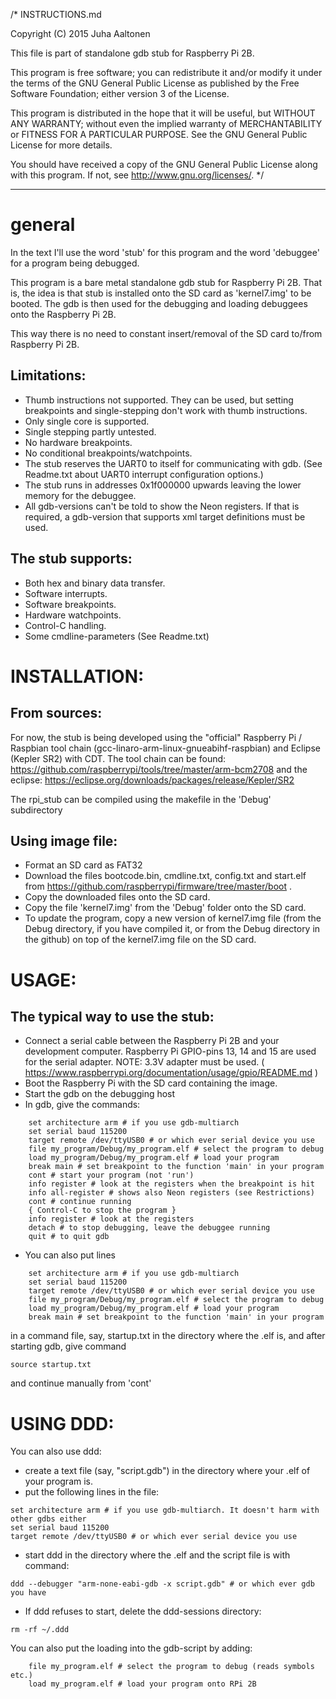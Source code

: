 /*
INSTRUCTIONS.md

Copyright (C) 2015 Juha Aaltonen

This file is part of standalone gdb stub for Raspberry Pi 2B.

This program is free software; you can redistribute it and/or modify
it under the terms of the GNU General Public License as published by
the Free Software Foundation; either version 3 of the License.

This program is distributed in the hope that it will be useful,
but WITHOUT ANY WARRANTY; without even the implied warranty of
MERCHANTABILITY or FITNESS FOR A PARTICULAR PURPOSE.  See the
GNU General Public License for more details.

You should have received a copy of the GNU General Public License
along with this program.  If not, see <http://www.gnu.org/licenses/>.
*/

------------------
# general

In the text I'll use the word 'stub' for this program and the word
'debuggee' for a program being debugged.

This program is a bare metal standalone gdb stub for Raspberry Pi 2B.
That is, the idea is that stub is installed onto the SD card as
'kernel7.img' to be booted. The gdb is then used for the debugging
and loading debuggees onto the Raspberry Pi 2B.

This way there is no need to constant insert/removal of the SD card
to/from Raspberry Pi 2B.

## Limitations:
- Thumb instructions not supported. They can be used, but setting
  breakpoints and single-stepping don't work with thumb instructions.
- Only single core is supported.
- Single stepping partly untested.
- No hardware breakpoints.
- No conditional breakpoints/watchpoints.
- The stub reserves the UART0 to itself for communicating with gdb.
  (See Readme.txt about UART0 interrupt configuration options.)
- The stub runs in addresses 0x1f000000 upwards leaving the
  lower memory for the debuggee.
- All gdb-versions can't be told to show the Neon registers. If that is
  required, a gdb-version that supports xml target definitions must be
  used.

## The stub supports:
- Both hex and binary data transfer.
- Software interrupts.
- Software breakpoints.
- Hardware watchpoints.
- Control-C handling.
- Some cmdline-parameters (See Readme.txt)

# INSTALLATION:

## From sources:

For now, the stub is being developed using the "official" Raspberry
Pi / Raspbian tool chain (gcc-linaro-arm-linux-gnueabihf-raspbian)
and Eclipse (Kepler SR2) with CDT.
The tool chain can be found:
https://github.com/raspberrypi/tools/tree/master/arm-bcm2708
and the eclipse:
https://eclipse.org/downloads/packages/release/Kepler/SR2

The rpi_stub can be compiled using the makefile in the 'Debug' subdirectory

## Using image file:

- Format an SD card as FAT32
- Download the files bootcode.bin, cmdline.txt, config.txt and start.elf
  from https://github.com/raspberrypi/firmware/tree/master/boot .
- Copy the downloaded files onto the SD card.
- Copy the file 'kernel7.img' from the 'Debug' folder onto the SD card.
- To update the program, copy a new version of kernel7.img file
  (from the Debug directory, if you have compiled it, or from the Debug
  directory in the github) on top of the kernel7.img file on the SD card.

# USAGE:

## The typical way to use the stub:

- Connect a serial cable between the Raspberry Pi 2B and your
  development computer. Raspberry Pi GPIO-pins 13, 14 and 15 are
  used for the serial adapter.
  NOTE: 3.3V adapter must be used.
  ( https://www.raspberrypi.org/documentation/usage/gpio/README.md )
- Boot the Raspberry Pi with the SD card containing the image.
- Start the gdb on the debugging host
- In gdb, give the commands:
```
	set architecture arm # if you use gdb-multiarch
	set serial baud 115200
	target remote /dev/ttyUSB0 # or which ever serial device you use
	file my_program/Debug/my_program.elf # select the program to debug
	load my_program/Debug/my_program.elf # load your program
	break main # set breakpoint to the function 'main' in your program
	cont # start your program (not 'run')
	info register # look at the registers when the breakpoint is hit
	info all-register # shows also Neon registers (see Restrictions)
	cont # continue running
	{ Control-C to stop the program }
	info register # look at the registers
	detach # to stop debugging, leave the debuggee running
	quit # to quit gdb
```
- You can also put lines
```
	set architecture arm # if you use gdb-multiarch
	set serial baud 115200
	target remote /dev/ttyUSB0 # or which ever serial device you use
	file my_program/Debug/my_program.elf # select the program to debug
	load my_program/Debug/my_program.elf # load your program
	break main # set breakpoint to the function 'main' in your program
```
  in a command file, say, startup.txt in the directory where the .elf is,
  and after starting gdb, give command
```
source startup.txt
```
  and continue manually from 'cont'
  
# USING DDD:

You can also use ddd:
- create a text file (say, "script.gdb") in the directory where your .elf
  of your program is.
- put the following lines in the file:
```
set architecture arm # if you use gdb-multiarch. It doesn't harm with other gdbs either
set serial baud 115200
target remote /dev/ttyUSB0 # or which ever serial device you use
```
- start ddd in the directory where the .elf and the script file is with command:
```
ddd --debugger "arm-none-eabi-gdb -x script.gdb" # or which ever gdb you have
```

- If ddd refuses to start, delete the ddd-sessions directory:
```
rm -rf ~/.ddd
```

You can also put the loading into the gdb-script by adding:
```
	file my_program.elf # select the program to debug (reads symbols etc.)
	load my_program.elf # load your program onto RPi 2B
```
	


